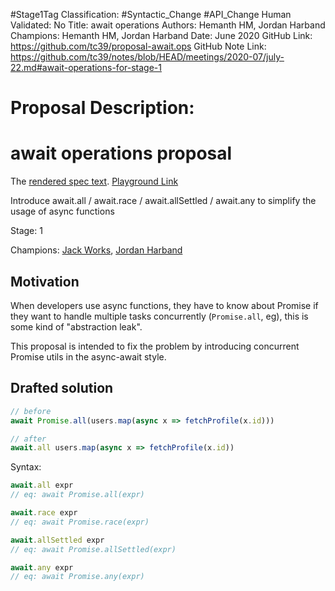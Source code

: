 #Stage1Tag
Classification: #Syntactic_Change #API_Change
Human Validated: No
Title: await operations
Authors: Hemanth HM, Jordan Harband
Champions: Hemanth HM, Jordan Harband
Date: June 2020
GitHub Link: https://github.com/tc39/proposal-await.ops
GitHub Note Link: https://github.com/tc39/notes/blob/HEAD/meetings/2020-07/july-22.md#await-operations-for-stage-1

# Proposal Description:
# await operations proposal

The [rendered spec text](https://tc39.es/proposal-await.ops/). [Playground Link](https://www.staging-typescript.org/play?ts=4.0.0-pr-39224-4#code/IYZwngdgxgBAZgV2gFwJYHsIwB4AoCUMA3gFAzkzADuwqyAdMADZMwAMZF1tDATsFACmMANoAFXugC2qEIPq9BIdEwBug3AEZ8AXU7ludRiwDKg5MiaCAJqL0BfIA)

Introduce await.all / await.race / await.allSettled / await.any to simplify the usage of async functions

Stage: 1

Champions: [Jack Works](https://github.com/Jack-Works), [Jordan Harband](https://github.com/ljharb)

## Motivation

When developers use async functions, they have to know about Promise if they want to handle multiple tasks concurrently (`Promise.all`, eg), this is some kind of "abstraction leak".

This proposal is intended to fix the problem by introducing concurrent Promise utils in the async-await style.

## Drafted solution

```js
// before
await Promise.all(users.map(async x => fetchProfile(x.id)))

// after
await.all users.map(async x => fetchProfile(x.id))
```

Syntax:

```js
await.all expr
// eq: await Promise.all(expr)

await.race expr
// eq: await Promise.race(expr)

await.allSettled expr
// eq: await Promise.allSettled(expr)

await.any expr
// eq: await Promise.any(expr)
```
